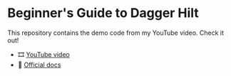 # Beginner's Guide to Dagger Hilt

This repository contains the demo code from my YouTube video. Check it out!
- 🎞️ [YouTube video](https://www.youtube.com/watch?v=Wqb9R3JxfNM)
- 📕 [Official docs](https://dagger.dev/hilt)
